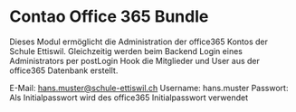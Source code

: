 # Contao Office 365 Bundle

Dieses Modul ermöglicht die Administration der office365 Kontos der Schule Ettiswil. Gleichzeitig werden beim Backend Login eines Administrators per postLogin Hook die Mitglieder und User aus der office365 Datenbank erstellt.

E-Mail: hans.muster@schule-ettiswil.ch
Username: hans.muster
Passwort: Als Initialpasswort wird des office365 Initialpasswort verwendet  


